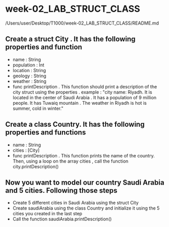 # week-02_LAB_STRUCT_CLASS
/Users/user/Desktop/T1000/week-02_LAB_STRUCT_CLASS/README.md
## Create a struct City . It has the following properties and function
- name : String
- population : Int
- location : String
- geology : String
- weather : String
- func printDescription . This function should print a description of the city struct using the properties . example : "city name: Riyadh. It is located in the center of Saudi Arabia . It has a population of 9 million people.  It has Tuwaiq mountain . The weather in Riyadh is hot is summer, cold in winter."


## Create a class Country. It has the following properties and functions
- name : String
- cities : [City]
- func printDescription . This function prints the name of the country. Then, using a loop on the array cities , call the function city.printDescription()


## Now you want to model our country Saudi Arabia and 5 cities. Following those steps 
-  Create 5 different cities in Saudi Arabia using the struct City 
-  Create saudiArabia using the class Country and initialize it using the 5 cities you created in the last step
-  Call the function saudiArabia.printDescription()
